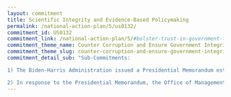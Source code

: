 ```yaml
---
layout: commitment
title: Scientific Integrity and Evidence-Based Policymaking
permalink: /national-action-plan/5/us0132/
commitment_id: US0132
commitment_link: /national-action-plan/5/#bolster-trust-in-government-through-scientific-integrity-and-evidence-based-policymaking
commitment_theme_name: Counter Corruption and Ensure Government Integrity and Accountability to the Public
commitment_theme_slug: counter-corruption-and-ensure-government-integrity-and-accountability-to-the-public
commitment_detail_sub: "Sub-Commitments:

1) The Biden-Harris Administration issued a Presidential Memorandum establishing a Task Force on Scientific Integrity as part of the National Science and Technology Council. The Federal Government commits to continuing implementation of this Presidential Memorandum, including by supporting Federal agencies as they revise and implement respective policies on the scientific process.

2) In response to the Presidential Memorandum, the Office of Management and Budget released OMB M-21-27, which reaffirms and expands on previous guidance on Learning Agendas and Annual Evaluation Plans. It articulates that Federal agencies are expected to use evidence whenever possible to further both mission and operations, and to commit to build evidence where it is lacking. Agencies are also expected to meaningfully engage a diverse array of stakeholders to ensure they are asking the most relevant and urgent questions, and generating needed information that will be used."
---
```


